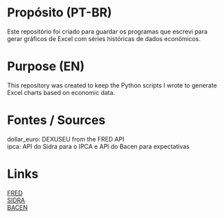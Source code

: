 # Propósito (PT-BR)

Este repositório foi criado para guardar os programas que escrevi para gerar gráficos de Excel com séries históricas de dados econômicos.

# Purpose (EN)

This repository was created to keep the Python scripts I wrote to generate Excel charts based on economic data.

# Fontes / Sources

dollar_euro: DEXUSEU from the FRED API  
ipca: API do Sidra para o IPCA e API do Bacen para expectativas

# Links

[FRED](https://fred.stlouisfed.org/docs/api/fred/)  
[SIDRA](https://servicodados.ibge.gov.br/api/docs/agregados?versao=3)  
[BACEN](https://dadosabertos.bcb.gov.br/dataset/expectativas-mercado/resource/d420a704-75a7-4f45-8f4b-0fca813c70f0)